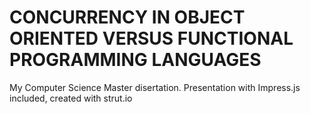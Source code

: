 # CONCURRENCY IN OBJECT ORIENTED VERSUS FUNCTIONAL PROGRAMMING LANGUAGES

My Computer Science Master disertation. Presentation with Impress.js included, created with strut.io


